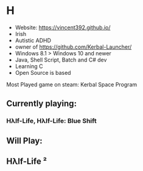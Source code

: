 # H
- Website: https://vincent392.github.io/
- Irish
- Autistic ADHD
- owner of https://github.com/Kerbal-Launcher/
- Windows 8.1 > Windows 10 and newer
- Java, Shell Script, Batch and C# dev
- Learning C
- Open Source is based

Most Played game on steam:
Kerbal Space Program
## Currently playing:
### Hλlf-Life, Hλlf-Life: Blue Shift
## Will Play:
## Hλlf-Life ²